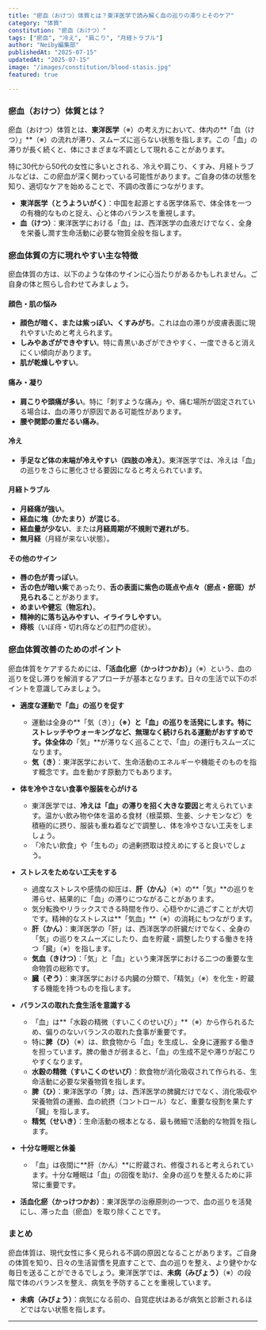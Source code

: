 ```yaml
---
title: "瘀血（おけつ）体質とは？東洋医学で読み解く血の巡りの滞りとそのケア"
category: "体質"
constitution: "瘀血（おけつ）"
tags: ["瘀血", "冷え", "肩こり", "月経トラブル"]
author: "Neiby編集部"
publishedAt: "2025-07-15"
updatedAt: "2025-07-15"
image: "/images/constitution/blood-stasis.jpg"
featured: true

---
```


### 瘀血（おけつ）体質とは？

瘀血（おけつ）体質とは、**東洋医学**（※）の考え方において、体内の**「血（けつ）」**（※）の流れが滞り、スムーズに巡らない状態を指します。この「血」の滞りが長く続くと、体にさまざまな不調として現れることがあります。

特に30代から50代の女性に多いとされる、冷えや肩こり、くすみ、月経トラブルなどは、この瘀血が深く関わっている可能性があります。ご自身の体の状態を知り、適切なケアを始めることで、不調の改善につながります。

*   **東洋医学（とうよういがく）**：中国を起源とする医学体系で、体全体を一つの有機的なものと捉え、心と体のバランスを重視します。
*   **血（けつ）**：東洋医学における「血」は、西洋医学の血液だけでなく、全身を栄養し潤す生命活動に必要な物質全般を指します。

### 瘀血体質の方に現れやすい主な特徴

瘀血体質の方は、以下のような体のサインに心当たりがあるかもしれません。ご自身の体と照らし合わせてみましょう。

#### 顔色・肌の悩み
*   **顔色が暗く、または紫っぽい、くすみがち**。これは血の滞りが皮膚表面に現れやすいためと考えられます。
*   **しみやあざができやすい**。特に青黒いあざができやすく、一度できると消えにくい傾向があります。
*   **肌が乾燥しやすい**。

#### 痛み・凝り
*   **肩こりや頭痛が多い**。特に「刺すような痛み」や、痛む場所が固定されている場合は、血の滞りが原因である可能性があります。
*   **腰や関節の重だるい痛み**。

#### 冷え
*   **手足など体の末端が冷えやすい（四肢の冷え）**。東洋医学では、冷えは「血」の巡りをさらに悪化させる要因になると考えられています。

#### 月経トラブル
*   **月経痛が強い**。
*   **経血に塊（かたまり）が混じる**。
*   **経血量が少ない**、または**月経周期が不規則で遅れがち**。
*   **無月経**（月経が来ない状態）。

#### その他のサイン
*   **唇の色が青っぽい**。
*   **舌の色が暗い紫**であったり、**舌の表面に紫色の斑点や点々（瘀点・瘀斑）が見られる**ことがあります。
*   **めまいや健忘（物忘れ）**。
*   **精神的に落ち込みやすい、イライラしやすい**。
*   **痔核**（いぼ痔・切れ痔などの肛門の症状）。

### 瘀血体質改善のためのポイント

瘀血体質をケアするためには、**「活血化瘀（かっけつかお）」**（※）という、血の巡りを促し滞りを解消するアプローチが基本となります。日々の生活で以下のポイントを意識してみましょう。

*   **適度な運動で「血」の巡りを促す**
    *   運動は全身の**「気（き）」**（※）と「血」の巡りを活発にします。特にストレッチやウォーキングなど、無理なく続けられる運動がおすすめです。体全体の**「気」**が滞りなく巡ることで、「血」の運行もスムーズになります。
    *   **気（き）**：東洋医学において、生命活動のエネルギーや機能そのものを指す概念です。血を動かす原動力でもあります。

*   **体を冷やさない食事や服装を心がける**
    *   東洋医学では、**冷えは「血」の滞りを招く大きな要因**と考えられています。温かい飲み物や体を温める食材（根菜類、生姜、シナモンなど）を積極的に摂り、服装も重ね着などで調整し、体を冷やさない工夫をしましょう。
    *   「冷たい飲食」や「生もの」の過剰摂取は控えめにすると良いでしょう。

*   **ストレスをためない工夫をする**
    *   過度なストレスや感情の抑圧は、**肝（かん）**（※）の**「気」**の巡りを滞らせ、結果的に「血」の滞りにつながることがあります。
    *   気分転換やリラックスできる時間を作り、心穏やかに過ごすことが大切です。精神的なストレスは**「気血」**（※）の消耗にもつながります。
    *   **肝（かん）**：東洋医学の「肝」は、西洋医学の肝臓だけでなく、全身の「気」の巡りをスムーズにしたり、血を貯蔵・調整したりする働きを持つ「臓」（※）を指します。
    *   **気血（きけつ）**：「気」と「血」という東洋医学における二つの重要な生命物質の総称です。
    *   **臓（ぞう）**：東洋医学における内臓の分類で、「精気」（※）を化生・貯蔵する機能を持つものを指します。

*   **バランスの取れた食生活を意識する**
    *   「血」は**「水穀の精微（すいこくのせいび）」**（※）から作られるため、偏りのないバランスの取れた食事が重要です。
    *   特に**脾（ひ）**（※）は、飲食物から「血」を生成し、全身に運搬する働きを担っています。脾の働きが弱まると、「血」の生成不足や滞りが起こりやすくなります。
    *   **水穀の精微（すいこくのせいび）**：飲食物が消化吸収されて作られる、生命活動に必要な栄養物質を指します。
    *   **脾（ひ）**：東洋医学の「脾」は、西洋医学の脾臓だけでなく、消化吸収や栄養物質の運搬、血の統摂（コントロール）など、重要な役割を果たす「臓」を指します。
    *   **精気（せいき）**：生命活動の根本となる、最も微細で活動的な物質を指します。

*   **十分な睡眠と休養**
    *   「血」は夜間に**肝（かん）**に貯蔵され、修復されると考えられています。十分な睡眠は「血」の回復を助け、全身の巡りを整えるために非常に重要です。

*   **活血化瘀（かっけつかお）**：東洋医学の治療原則の一つで、血の巡りを活発にし、滞った血（瘀血）を取り除くことです。

### まとめ

瘀血体質は、現代女性に多く見られる不調の原因となることがあります。ご自身の体質を知り、日々の生活習慣を見直すことで、血の巡りを整え、より健やかな毎日を送ることができるでしょう。東洋医学では、**未病（みびょう）**（※）の段階で体のバランスを整え、病気を予防することを重視しています。

*   **未病（みびょう）**：病気になる前の、自覚症状はあるが病気と診断されるほどではない状態を指します。

---